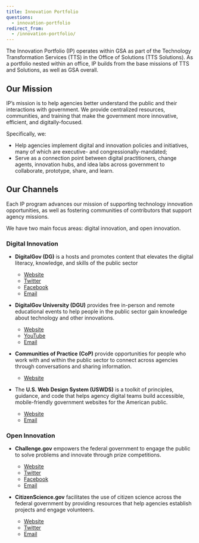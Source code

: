 ```yaml
---
title: Innovation Portfolio
questions:
  - innovation-portfolio
redirect_from:
  - /innovation-portfolio/
---
```


The Innovation Portfolio (IP) operates within GSA as part of the Technology Transformation Services (TTS) in the Office of Solutions (TTS Solutions). As a portfolio nested within an office, IP builds from the base missions of TTS and Solutions, as well as GSA overall.

## Our Mission

IP’s mission is to help agencies better understand the public and their interactions with government. We provide centralized resources, communities, and training that make the government more innovative, efficient, and digitally-focused.

Specifically, we:

- Help agencies implement digital and innovation policies and initiatives, many of which are executive- and congressionally-mandated;
- Serve as a connection point between digital practitioners, change agents, innovation hubs, and idea labs across government to collaborate, prototype, share, and learn.

## Our Channels

Each IP program advances our mission of supporting technology innovation opportunities, as well as fostering communities of contributors that support agency missions.

We have two main focus areas: digital innovation, and open innovation.

### Digital Innovation

- **DigitalGov (DG)** is a hosts and promotes content that elevates the digital literacy, knowledge, and skills of the public sector

  - [Website](https://digital.gov/)
  - [Twitter](https://twitter.com/Digital_Gov)
  - [Facebook](https://www.facebook.com/DigitalGov/)
  - [Email](mailto:digitalgov@gsa.gov)

- **DigitalGov University (DGU)** provides free in-person and remote educational events to help people in the public sector gain knowledge about technology and other innovations.

  - [Website](https://digital.gov/digitalgov-university/)
  - [YouTube](https://www.youtube.com/digitalgov)
  - [Email](mailto:digitalgovu@gsa.gov)

- **Communities of Practice (CoP)** provide opportunities for people who work with and within the public sector to connect across agencies through conversations and sharing information.

  - [Website](https://digital.gov/communities/)

- The **U.S. Web Design System (USWDS)** is a toolkit of principles, guidance, and code that helps agency digital teams build accessible, mobile-friendly government websites for the American public.
  - [Website](https://designsystem.digital.gov/)
  - [Email](mailto:uswds@support.digitalgov.gov)

### Open Innovation

- **Challenge.gov** empowers the federal government to engage the public to solve problems and innovate through prize competitions.

  - [Website](https://www.challenge.gov/)
  - [Twitter](https://twitter.com/ChallengeGov)
  - [Facebook](https://www.facebook.com/ChallengeGov/)
  - [Email](mailto:team@challenge.gov)

- **CitizenScience.gov** facilitates the use of citizen science across the federal government by providing resources that help agencies establish projects and engage volunteers.
  - [Website](https://www.citizenscience.gov/)
  - [Twitter](https://twitter.com/FedCitSci)
  - [Email](mailto:citizenscience@gsa.gov)
